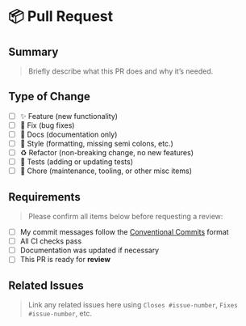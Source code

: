 # 📦 Pull Request

## Summary

> Briefly describe what this PR does and why it’s needed.

## Type of Change

- [ ] ✨ Feature (new functionality)
- [ ] 🐛 Fix (bug fixes)
- [ ] 📝 Docs (documentation only)
- [ ] 🎨 Style (formatting, missing semi colons, etc.)
- [ ] ♻️ Refactor (non-breaking change, no new features)
- [ ] 🚨 Tests (adding or updating tests)
- [ ] 🔧 Chore (maintenance, tooling, or other misc items)

## Requirements

> Please confirm all items below before requesting a review:

- [ ] My commit messages follow the [Conventional Commits](https://www.conventionalcommits.org/en/v1.0.0/) format  
- [ ] All CI checks pass  
- [ ] Documentation was updated if necessary  
- [ ] This PR is ready for **review**  

## Related Issues

> Link any related issues here using `Closes #issue-number`, `Fixes #issue-number`, etc.
